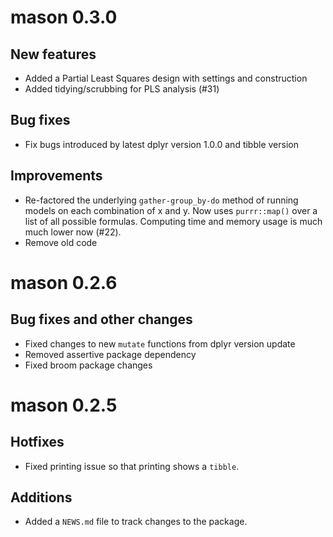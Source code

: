 # mason 0.3.0

## New features

- Added a Partial Least Squares design with settings and construction
- Added tidying/scrubbing for PLS analysis (#31)

## Bug fixes

- Fix bugs introduced by latest dplyr version 1.0.0 and tibble version

## Improvements

- Re-factored the underlying `gather-group_by-do` method of running models on each
combination of x and y. Now uses `purrr::map()` over a list of all possible formulas.
Computing time and memory usage is much much lower now (#22).
- Remove old code

# mason 0.2.6

## Bug fixes and other changes

- Fixed changes to new `mutate` functions from dplyr version update
- Removed assertive package dependency
- Fixed broom package changes

# mason 0.2.5

## Hotfixes

* Fixed printing issue so that printing shows a `tibble`.

## Additions

* Added a `NEWS.md` file to track changes to the package.





